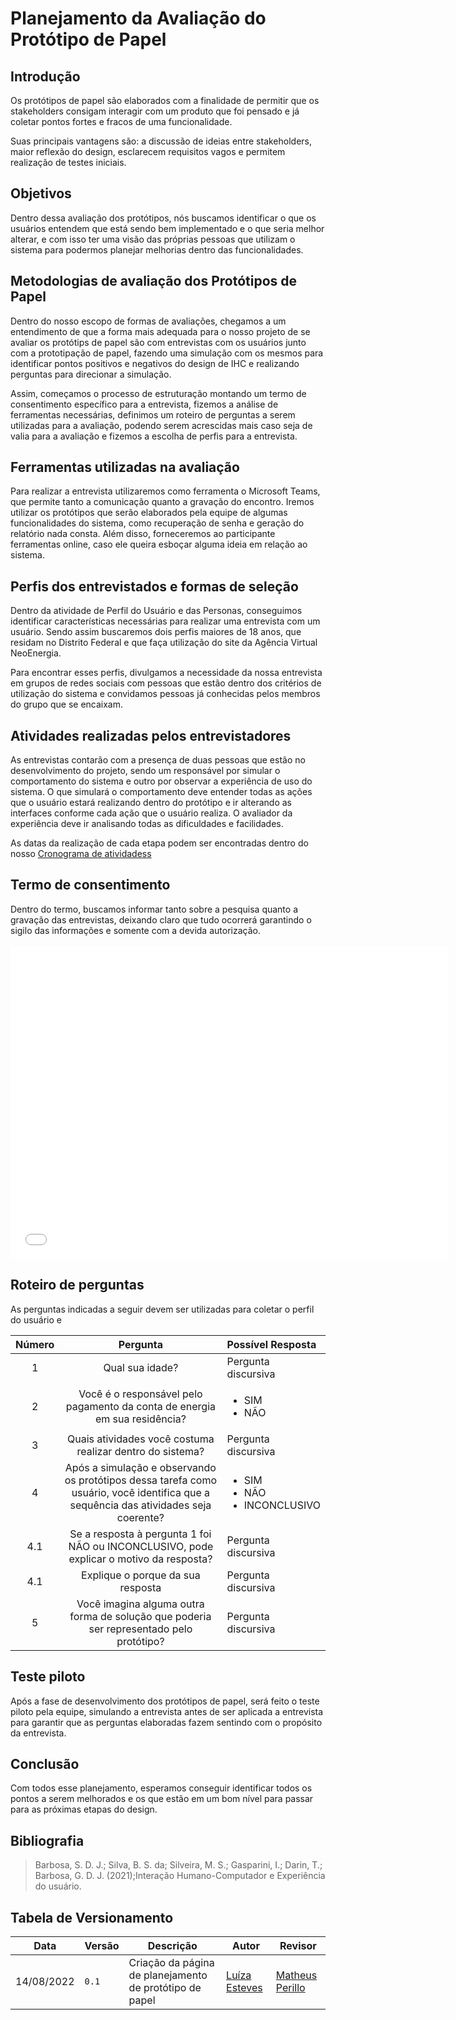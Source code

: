 # Planejamento da Avaliação do Protótipo de Papel 

## Introdução

Os protótipos de papel são elaborados com a finalidade de permitir que os stakeholders consigam interagir com um produto que foi pensado e já coletar pontos fortes e fracos de uma funcionalidade.

Suas principais vantagens são: a discussão de ideias entre stakeholders, maior reflexão do design, esclarecem requisitos vagos e permitem realização de testes iniciais.

## Objetivos

Dentro dessa avaliação dos protótipos, nós buscamos identificar o que os usuários entendem que está sendo bem implementado e o que seria melhor alterar, e com isso ter uma visão das próprias pessoas que utilizam o sistema para podermos planejar melhorias dentro das funcionalidades.

## Metodologias de avaliação dos Protótipos de Papel 

Dentro do nosso escopo de formas de avaliações, chegamos a um entendimento de que a forma mais adequada para o nosso projeto de se avaliar os protótips de papel são com entrevistas com os usuários junto com a prototipação de papel, fazendo uma simulação com os mesmos para identificar pontos positivos e negativos do design de IHC e realizando perguntas para direcionar a simulação.

Assim, começamos o processo de estruturação montando um termo de consentimento específico para a entrevista, fizemos a análise de ferramentas necessárias, definimos um roteiro de perguntas a serem utilizadas para a avaliação, podendo serem acrescidas mais caso seja de valia para a avaliação e fizemos a escolha de perfis para a entrevista.

## Ferramentas utilizadas na avaliação

Para realizar a entrevista utilizaremos como ferramenta o Microsoft Teams, que permite tanto a comunicação quanto a gravação do encontro. Iremos utilizar os protótipos que serão elaborados pela equipe de algumas funcionalidades do sistema, como recuperação de senha e geração do relatório nada consta. Além disso, forneceremos ao participante ferramentas online, caso ele queira esboçar alguma ideia em relação ao sistema.

## Perfis dos entrevistados e formas de seleção

Dentro da atividade de Perfil do Usuário e das Personas, conseguimos identificar características necessárias para realizar uma entrevista com um usuário. Sendo assim buscaremos dois perfis maiores de 18 anos, que residam no Distrito Federal e que faça utilização do site da Agência Virtual NeoEnergia.

Para encontrar esses perfis, divulgamos a necessidade da nossa entrevista em grupos de redes sociais com pessoas que estão dentro dos critérios de utilização do sistema e convidamos pessoas já conhecidas pelos membros do grupo que se encaixam.

## Atividades realizadas pelos entrevistadores

As entrevistas contarão com a presença de duas pessoas que estão no desenvolvimento do projeto, sendo um responsável por simular o comportamento do sistema e outro por observar a experiência de uso do sistema. O que simulará o comportamento deve entender todas as ações que o usuário estará realizando dentro do protótipo e ir alterando as interfaces conforme cada ação que o usuário realiza. O avaliador da experiência deve ir analisando todas as dificuldades e facilidades.

As datas da realização de cada etapa podem ser encontradas dentro do nosso [Cronograma de atividadess](../../planejamento/cronograma.md) 

## Termo de consentimento

Dentro do termo, buscamos informar tanto sobre a pesquisa quanto a gravação das entrevistas, deixando claro que tudo ocorrerá garantindo o sigilo das informações e somente com a devida autorização.
<br/><br/>
<embed src="../../../../assets/termoConsentimento.pdf" type="application/pdf" width="700" height="500">

## Roteiro de perguntas

As perguntas indicadas a seguir devem ser utilizadas para coletar o perfil do usuário e 

| Número | Pergunta | Possível Resposta |
|:--:|:--:|:---|
| 1 | Qual sua idade?| Pergunta discursiva |
| 2 | Você é o responsável pelo pagamento da conta de energia em sua residência?| <ul> <li> SIM</li> <li>  NÃO </li></ul> |
| 3 | Quais atividades você costuma realizar dentro do sistema?| Pergunta discursiva |
| 4 | Após a simulação e observando os protótipos dessa tarefa como usuário, você identifica que a sequência das atividades seja coerente? | <ul> <li> SIM</li> <li>  NÃO </li> <li> INCONCLUSIVO</li> </ul> |
| 4.1 | Se a resposta à pergunta 1 foi NÃO ou INCONCLUSIVO, pode explicar o motivo da resposta? | Pergunta discursiva |
| 4.1 | Explique o porque da sua resposta| Pergunta discursiva |
| 5 | Você imagina alguma outra forma de solução que poderia ser representado pelo protótipo? | Pergunta discursiva |

## Teste piloto

Após a fase de desenvolvimento dos protótipos de papel, será feito o teste piloto pela equipe, simulando a entrevista antes de ser aplicada a entrevista para garantir que as perguntas elaboradas fazem sentindo com o propósito da entrevista.

## Conclusão

Com todos esse planejamento, esperamos conseguir identificar todos os pontos a serem melhorados e os que estão em um bom nível para passar para as próximas etapas do design.

## Bibliografia
> Barbosa, S. D. J.; Silva, B. S. da; Silveira, M. S.; Gasparini, I.; Darin, T.; Barbosa, G. D. J. (2021);Interação Humano-Computador e Experiência do usuário.

## Tabela de Versionamento

| Data | Versão | Descrição | Autor | Revisor |
| ---- | ------ | --------- | ----- | ------- |
| 14/08/2022 | `0.1`  | Criação da página de planejamento de protótipo de papel | [Luíza Esteves](https://github.com/luiza-esteves) | [Matheus Perillo](https://github.com/MatheusPerillo)